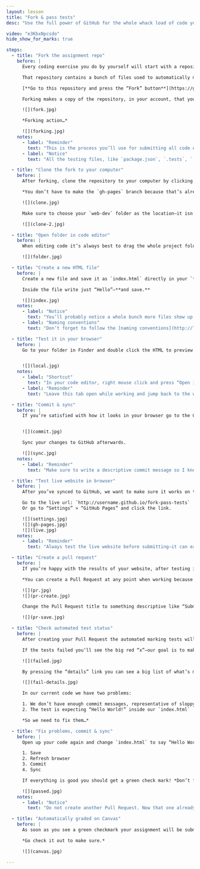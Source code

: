 ```yaml
---
layout: lesson
title: "Fork & pass tests"
desc: "Use the full power of GitHub for the whole whack load of code you have to write this year—copying my repos and getting things automatically marked."

video: "e3KbxNpcsdo"
hide_show_for_marks: true

steps:
  - title: "Fork the assignment repo"
    before: |
      Every coding exercise you do by yourself will start with a repository on GitHub. **You’ll follow this process for every code exercise to submit it and get it automatically graded.**

      That repository contains a bunch of files used to automatically mark and submit your code—running it through a battery of tests like checking commits, checking naming conventions, validation, indentation and more.

      [**Go to this repository and press the “Fork” button**](https://github.com/acgd-webdev-1/fork-pass-tests)

      Forking makes a copy of the repository, in your account, that you can edit.

      ![](fork.jpg)

      *Forking action…*

      ![](forking.jpg)
    notes:
      - label: "Reminder"
        text: "This is the process you’ll use for submitting all code exercises. If the code exercise points to a GitHub repository follow this process."
      - label: "Notice"
        text: "All the testing files, like `package.json`, `.tests`, `.editorconfig`, etc. should be left untouched."

  - title: "Clone the fork to your computer"
    before: |
      After forking, clone the repository to your computer by clicking the GitHub Desktop button.

      *You don’t have to make the `gh-pages` branch because that’s already done.*

      ![](clone.jpg)

      Make sure to choose your `web-dev` folder as the location—it isn’t easy to move the repository afterwards.

      ![](clone-2.jpg)

  - title: "Open folder in code editor"
    before: |
      When editing code it’s always best to drag the whole project folder to your code editor. That way it will give you a file listing on the left side.

      ![](folder.jpg)

  - title: "Create a new HTML file"
    before: |
      Create a new file and save it as `index.html` directly in your `fork-pass-tests` folder.

      Inside the file write just “Hello”—**and save.**

      ![](index.jpg)
    notes:
      - label: "Notice"
        text: "You’ll probably notice a whole bunch more files show up in the left of the file browser. They are part of the automated marking system and not part of your website—**completely ignore them.**"
      - label: "Naming conventions"
        text: "Don’t forget to follow the [naming conventions](http://learn-the-web.algonquindesign.ca/topics/naming-paths-cheat-sheet/#naming-conventions)."

  - title: "Test it in your browser"
    before: |
      Go to your folder in Finder and double click the HTML to preview in your browser.


      ![](local.jpg)
    notes:
      - label: "Shortcut"
        text: "In your code editor, right mouse click and press “Open in Browser”."
      - label: "Reminder"
        text: "Leave this tab open while working and jump back to the window when you want to test—press `⌘R` to refresh."

  - title: "Commit & sync"
    before: |
      If you’re satisfied with how it looks in your browser go to the GitHub app and commit the changes.


      ![](commit.jpg)

      Sync your changes to GitHub afterwards.

      ![](sync.jpg)
    notes:
      - label: "Reminder"
        text: "Make sure to write a descriptive commit message so I know what you did at this save point."

  - title: "Test live website in browser"
    before: |
      After you’ve synced to GitHub, we want to make sure it works on the live website before submitting.

      Go to the live url: `http://username.github.io/fork-pass-tests`
      Or go to “Settings” > “GitHub Pages” and click the link.

      ![](settings.jpg)
      ![](gh-pages.jpg)
      ![](live.jpg)
    notes:
      - label: "Reminder"
        text: "Always test the live website before submitting—it can easily look different from the local one."

  - title: "Create a pull request"
    before: |
      If you’re happy with the results of your website, after testing it live, you are ready to submit.

      *You can create a Pull Request at any point when working because we can use it as a Q&A discussion board for your code.*

      ![](pr.jpg)
      ![](pr-create.jpg)

      Change the Pull Request title to something descriptive like “Submitting assignment”.

      ![](pr-save.jpg)

  - title: "Check automated test status"
    before: |
      After creating your Pull Request the automated marking tests will immediately run. *They can take a little time, so just wait on this page for them to finish.*

      If the tests failed you’ll see the big red “x”—our goal is to make that a green check. **No green check, no grade.**

      ![](failed.jpg)

      By pressing the “details” link you can see a big list of what’s missing, each error will be described in red.

      ![](fail-details.jpg)

      In our current code we have two problems:

      1. We don’t have enough commit messages, representative of sloppy code
      2. The test is expecting “Hello World!” inside our `index.html`

      *So we need to fix them…*

  - title: "Fix problems, commit & sync"
    before: |
      Open up your code again and change `index.html` to say “Hello World!”.

      1. Save
      2. Refresh browser
      3. Commit
      4. Sync

      If everything is good you should get a green check mark! *Don’t forget to also test the live website to make sure it looks right.*

      ![](passed.jpg)
    notes:
      - label: "Notice"
        text: "Do not create another Pull Request. Now that one already exists, every commit will show on the original Pull Request and trigger the tests again."

  - title: "Automatically graded on Canvas"
    before: |
      As soon as you see a green checkmark your assignment will be submitted and graded on Canvas.

      *Go check it out to make sure.*

      ![](canvas.jpg)

---
```

